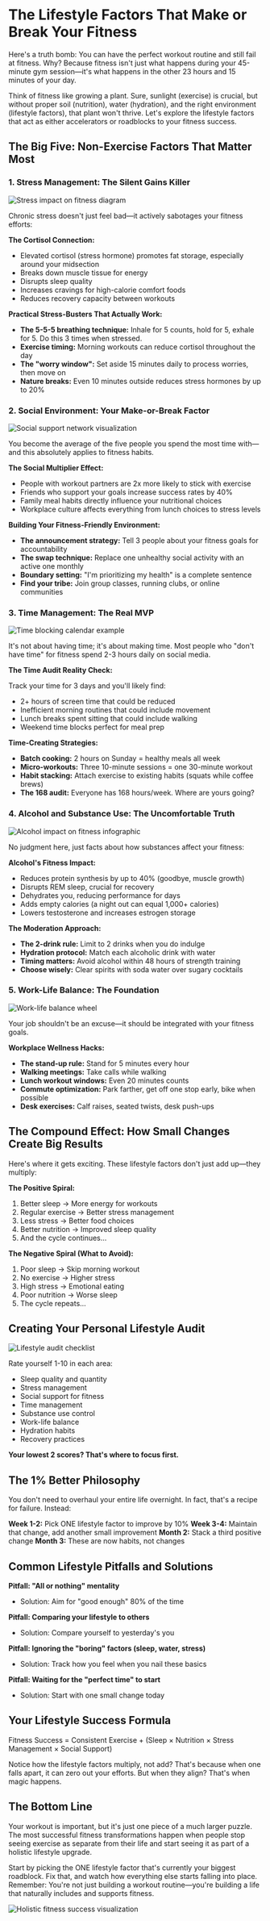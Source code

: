 # The Lifestyle Factors That Make or Break Your Fitness

Here's a truth bomb: You can have the perfect workout routine and still fail at fitness. Why? Because fitness isn't just what happens during your 45-minute gym session—it's what happens in the other 23 hours and 15 minutes of your day.

Think of fitness like growing a plant. Sure, sunlight (exercise) is crucial, but without proper soil (nutrition), water (hydration), and the right environment (lifestyle factors), that plant won't thrive. Let's explore the lifestyle factors that act as either accelerators or roadblocks to your fitness success.

## The Big Five: Non-Exercise Factors That Matter Most

### 1. Stress Management: The Silent Gains Killer

![Stress impact on fitness diagram](/images/knowledge-base/f47ac10b-58cc-4372-a567-0e02b2c3d487/stress-cortisol-impact.png)

Chronic stress doesn't just feel bad—it actively sabotages your fitness efforts:

**The Cortisol Connection:**
- Elevated cortisol (stress hormone) promotes fat storage, especially around your midsection
- Breaks down muscle tissue for energy
- Disrupts sleep quality
- Increases cravings for high-calorie comfort foods
- Reduces recovery capacity between workouts

**Practical Stress-Busters That Actually Work:**
- **The 5-5-5 breathing technique:** Inhale for 5 counts, hold for 5, exhale for 5. Do this 3 times when stressed.
- **Exercise timing:** Morning workouts can reduce cortisol throughout the day
- **The "worry window":** Set aside 15 minutes daily to process worries, then move on
- **Nature breaks:** Even 10 minutes outside reduces stress hormones by up to 20%

### 2. Social Environment: Your Make-or-Break Factor

![Social support network visualization](/images/knowledge-base/f47ac10b-58cc-4372-a567-0e02b2c3d487/social-support-network.png)

You become the average of the five people you spend the most time with—and this absolutely applies to fitness habits.

**The Social Multiplier Effect:**
- People with workout partners are 2x more likely to stick with exercise
- Friends who support your goals increase success rates by 40%
- Family meal habits directly influence your nutritional choices
- Workplace culture affects everything from lunch choices to stress levels

**Building Your Fitness-Friendly Environment:**
- **The announcement strategy:** Tell 3 people about your fitness goals for accountability
- **The swap technique:** Replace one unhealthy social activity with an active one monthly
- **Boundary setting:** "I'm prioritizing my health" is a complete sentence
- **Find your tribe:** Join group classes, running clubs, or online communities

### 3. Time Management: The Real MVP

![Time blocking calendar example](/images/knowledge-base/f47ac10b-58cc-4372-a567-0e02b2c3d487/time-blocking-fitness.png)

It's not about having time; it's about making time. Most people who "don't have time" for fitness spend 2-3 hours daily on social media.

**The Time Audit Reality Check:**

Track your time for 3 days and you'll likely find:
- 2+ hours of screen time that could be reduced
- Inefficient morning routines that could include movement
- Lunch breaks spent sitting that could include walking
- Weekend time blocks perfect for meal prep

**Time-Creating Strategies:**
- **Batch cooking:** 2 hours on Sunday = healthy meals all week
- **Micro-workouts:** Three 10-minute sessions = one 30-minute workout
- **Habit stacking:** Attach exercise to existing habits (squats while coffee brews)
- **The 168 audit:** Everyone has 168 hours/week. Where are yours going?

### 4. Alcohol and Substance Use: The Uncomfortable Truth

![Alcohol impact on fitness infographic](/images/knowledge-base/f47ac10b-58cc-4372-a567-0e02b2c3d487/alcohol-fitness-impact.png)

No judgment here, just facts about how substances affect your fitness:

**Alcohol's Fitness Impact:**
- Reduces protein synthesis by up to 40% (goodbye, muscle growth)
- Disrupts REM sleep, crucial for recovery
- Dehydrates you, reducing performance for days
- Adds empty calories (a night out can equal 1,000+ calories)
- Lowers testosterone and increases estrogen storage

**The Moderation Approach:**
- **The 2-drink rule:** Limit to 2 drinks when you do indulge
- **Hydration protocol:** Match each alcoholic drink with water
- **Timing matters:** Avoid alcohol within 48 hours of strength training
- **Choose wisely:** Clear spirits with soda water over sugary cocktails

### 5. Work-Life Balance: The Foundation

![Work-life balance wheel](/images/knowledge-base/f47ac10b-58cc-4372-a567-0e02b2c3d487/work-life-balance.png)

Your job shouldn't be an excuse—it should be integrated with your fitness goals.

**Workplace Wellness Hacks:**
- **The stand-up rule:** Stand for 5 minutes every hour
- **Walking meetings:** Take calls while walking
- **Lunch workout windows:** Even 20 minutes counts
- **Commute optimization:** Park farther, get off one stop early, bike when possible
- **Desk exercises:** Calf raises, seated twists, desk push-ups

## The Compound Effect: How Small Changes Create Big Results

Here's where it gets exciting. These lifestyle factors don't just add up—they multiply:

**The Positive Spiral:**
1. Better sleep → More energy for workouts
2. Regular exercise → Better stress management
3. Less stress → Better food choices
4. Better nutrition → Improved sleep quality
5. And the cycle continues...

**The Negative Spiral (What to Avoid):**
1. Poor sleep → Skip morning workout
2. No exercise → Higher stress
3. High stress → Emotional eating
4. Poor nutrition → Worse sleep
5. The cycle repeats...

## Creating Your Personal Lifestyle Audit

![Lifestyle audit checklist](/images/knowledge-base/f47ac10b-58cc-4372-a567-0e02b2c3d487/lifestyle-audit-checklist.png)

Rate yourself 1-10 in each area:
- Sleep quality and quantity
- Stress management
- Social support for fitness
- Time management
- Substance use control
- Work-life balance
- Hydration habits
- Recovery practices

**Your lowest 2 scores? That's where to focus first.**

## The 1% Better Philosophy

You don't need to overhaul your entire life overnight. In fact, that's a recipe for failure. Instead:

**Week 1-2:** Pick ONE lifestyle factor to improve by 10%
**Week 3-4:** Maintain that change, add another small improvement
**Month 2:** Stack a third positive change
**Month 3:** These are now habits, not changes

## Common Lifestyle Pitfalls and Solutions

**Pitfall: "All or nothing" mentality**
- Solution: Aim for "good enough" 80% of the time

**Pitfall: Comparing your lifestyle to others**
- Solution: Compare yourself to yesterday's you

**Pitfall: Ignoring the "boring" factors (sleep, water, stress)**
- Solution: Track how you feel when you nail these basics

**Pitfall: Waiting for the "perfect time" to start**
- Solution: Start with one small change today

## Your Lifestyle Success Formula

Fitness Success = Consistent Exercise + (Sleep × Nutrition × Stress Management × Social Support)

Notice how the lifestyle factors multiply, not add? That's because when one falls apart, it can zero out your efforts. But when they align? That's when magic happens.

## The Bottom Line

Your workout is important, but it's just one piece of a much larger puzzle. The most successful fitness transformations happen when people stop seeing exercise as separate from their life and start seeing it as part of a holistic lifestyle upgrade.

Start by picking the ONE lifestyle factor that's currently your biggest roadblock. Fix that, and watch how everything else starts falling into place. Remember: You're not just building a workout routine—you're building a life that naturally includes and supports fitness.

![Holistic fitness success visualization](/images/knowledge-base/f47ac10b-58cc-4372-a567-0e02b2c3d487/holistic-success.png)